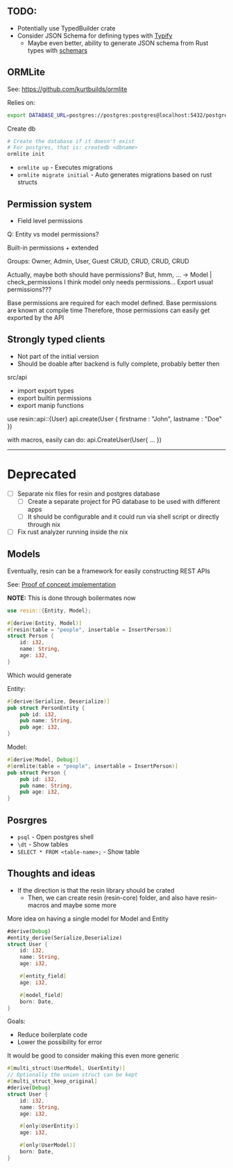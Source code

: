 ## TODO:

* Potentially use TypedBuilder crate
* Consider JSON Schema for defining types with [Typify](https://github.com/oxidecomputer/typify/tree/main)
  * Maybe even better, ability to generate JSON schema from Rust types with [schemars](https://docs.rs/schemars/latest/schemars)

## ORMLite

See: https://github.com/kurtbuilds/ormlite

Relies on:

```sh
export DATABASE_URL=postgres://postgres:postgres@localhost:5432/postgres
```

Create db
```sh
# Create the database if it doesn't exist
# For postgres, that is: createdb <dbname>
ormlite init
```

* `ormlite up` - Executes migrations
* `ormlite migrate initial` -  Auto generates migrations based on rust structs

## Permission system

* Field level permissions

Q: Entity vs model permissions?

Built-in permissions + extended

Groups: Owner, Admin, User, Guest
         CRUD,  CRUD, CRUD, CRUD

Actually, maybe both should have permissions?
But, hmm, ... -> Model | check_permissions
I think model only needs permissions...
Export usual permissions???

Base permissions are required for each model defined.
Base permissions are known at compile time
Therefore, those permissions can easily get exported by the API

## Strongly typed clients

* Not part of the initial version
* Should be doable after backend is fully complete, probably better then

src/api
* import export types
* export builtin permissions
* export manip functions

use resin::api::{User}
api.create(User {
    firstname : "John",
    lastname : "Doe"
})

with macros, easily can do:
api.CreateUser(User{
    ...
})

---

# Deprecated

* [ ] Separate nix files for resin and postgres database
  * [ ] Create a separate project for PG database to be used with different apps
  * [ ] It should be configurable and it could run via shell script or directly through nix
* [ ] Fix rust analyzer running inside the nix

## Models

Eventually, resin can be a framework for easily constructing REST APIs

See: [Proof of concept implementation](./src/resin-macros/tests/model_test.rs)

**NOTE:** This is done through boilermates now

```rust
use resin::{Entity, Model};

#[derive(Entity, Model)]
#[resin(table = "people", insertable = InsertPerson)]
struct Person {
    id: i32,
    name: String,
    age: i32,
}
```

Which would generate

Entity:

```rust
#[derive(Serialize, Deserialize)]
pub struct PersonEntity {
    pub id: i32,
    pub name: String,
    pub age: i32,
}
```

Model:

```rust
#[derive(Model, Debug)]
#[ormlite(table = "people", insertable = InsertPerson)]
pub struct Person {
    pub id: i32,
    pub name: String,
    pub age: i32,
}
```

## Posrgres

* `psql` - Open postgres shell
* `\dt` - Show tables
* `SELECT * FROM <table-name>;` - Show table


## Thoughts and ideas

* If the direction is that the resin library should be crated
  * Then, we can create resin (resin-core) folder, and also have resin-macros and maybe some more


More idea on having a single model for Model and Entity

```rust
#derive(Debug)
#entity_derive(Serialize,Deserialize)
struct User {
    id: i32,
    name: String,
    age: i32,

    #[entity_field]
    age: i32,

    #[model_field]
    born: Date,
}
```

Goals:

* Reduce boilerplate code
* Lower the possibility for error 


It would be good to consider making this even more generic

```rust
#[multi_struct(UserModel, UserEntity)]
// Optionally the union struct can be kept
#[multi_struct_keep_original]
#derive(Debug)
struct User {
    id: i32,
    name: String,
    age: i32,

    #[only(UserEntity)]
    age: i32,

    #[only(UserModel)]
    born: Date,
}
```
